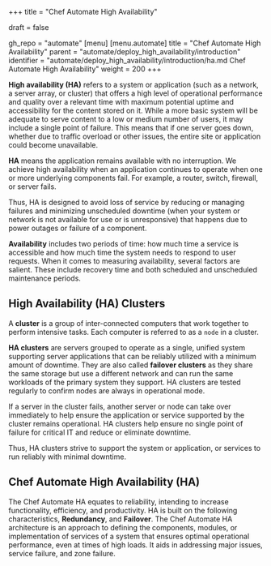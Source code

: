 +++
title = "Chef Automate High Availability"

draft = false

gh_repo = "automate"
[menu]
  [menu.automate]
    title = "Chef Automate High Availability"
    parent = "automate/deploy_high_availability/introduction"
    identifier = "automate/deploy_high_availability/introduction/ha.md Chef Automate High Availability"
    weight = 200
+++

**High availability (HA)** refers to a system or application (such as a network, a server array, or cluster) that offers a high level of operational performance and quality over a relevant time with maximum potential uptime and accessibility for the content stored on it. While a more basic system will be adequate to serve content to a low or medium number of users, it may include a single point of failure. This means that if one server goes down, whether due to traffic overload or other issues, the entire site or application could become unavailable.

**HA** means the application remains available with no interruption. We achieve high availability when an application continues to operate when one or more underlying components fail. For example, a router, switch, firewall, or server fails.

Thus, HA is designed to avoid loss of service by reducing or managing failures and minimizing unscheduled downtime (when your system or network is not available for use or is unresponsive) that happens due to power outages or failure of a component.

**Availability** includes two periods of time: how much time a service is accessible and how much time the system needs to respond to user requests. When it comes to measuring availability, several factors are salient. These include recovery time and both scheduled and unscheduled maintenance periods.

## High Availability (HA) Clusters

A **cluster** is a group of inter-connected computers that work together to perform intensive tasks. Each computer is referred to as a `node` in a cluster.

**HA clusters** are servers grouped to operate as a single, unified system supporting server applications that can be reliably utilized with a minimum amount of downtime. They are also called **failover clusters** as they share the same storage but use a different network and can run the same workloads of the primary system they support. HA clusters are tested regularly to confirm nodes are always in operational mode.

If a server in the cluster fails, another server or node can take over immediately to help ensure the application or service supported by the cluster remains operational. HA clusters help ensure no single point of failure for critical IT and reduce or eliminate downtime.

Thus, HA clusters strive to support the system or application, or services to run reliably with minimal downtime.

## Chef Automate High Availability (HA)

The Chef Automate HA equates to reliability, intending to increase functionality, efficiency, and productivity. HA is built on the following characteristics, **Redundancy**, and **Failover**. The Chef Automate HA architecture is an approach to defining the components, modules, or implementation of services of a system that ensures optimal operational performance, even at times of high loads. It aids in addressing major issues, service failure, and zone failure.

